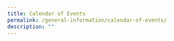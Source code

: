 ```yaml
---
title: Calendar of Events
permalink: /general-information/calendar-of-events/
description: ""
---
```

```

```

